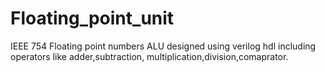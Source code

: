# Floating_point_unit
IEEE 754 Floating point numbers ALU designed using verilog hdl including operators like adder,subtraction,
multiplication,division,comaprator.
